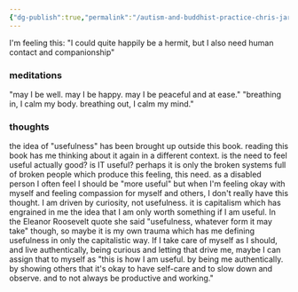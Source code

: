 ```yaml
---
{"dg-publish":true,"permalink":"/autism-and-buddhist-practice-chris-jarrell/","title":"Autism and Buddhist Practice"}
---
```


I'm feeling this:
"I could quite happily be a hermit, but I also need human contact and companionship"
### meditations
"may I be well. may I be happy. may I be peaceful and at ease."
"breathing in, I calm my body. breathing out, I calm my mind."

### thoughts
the idea of "usefulness" has been brought up outside this book. reading this book has me thinking about it again in a different context. is the need to feel useful actually good? is IT useful? perhaps it is only the broken systems full of broken people which produce this feeling, this need. as a disabled person I often feel I should be "more useful" but when I'm feeling okay with myself and feeling compassion for myself and others, I don't really have this thought. I am driven by curiosity, not usefulness. it is capitalism which has engrained in me the idea that I am only worth something if I am useful.
In the Eleanor Roosevelt quote she said "usefulness, whatever form it may take" though, so maybe it is my own trauma which has me defining usefulness in only the capitalistic way. If I take care of myself as I should, and live authentically, being curious and letting that drive me, maybe I can assign that to myself as "this is how I am useful. by being me authentically. by showing others that it's okay to have self-care and to slow down and observe. and to not always be productive and working."